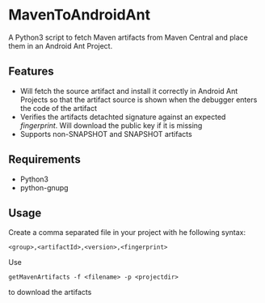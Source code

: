 MavenToAndroidAnt
=================

A Python3 script to fetch Maven artifacts from Maven Central and place them in an Android Ant Project.

Features
--------

- Will fetch the source artifact and install it correctly in Android Ant Projects so that the artifact source is shown when the debugger enters the code of the artifact
- Verifies the artifacts detachted signature against an expected *fingerprint*. Will download the public key if it is missing
- Supports non-SNAPSHOT and SNAPSHOT artifacts

Requirements
------------

- Python3
- python-gnupg

Usage
-----

Create a comma separated file in your project with he following syntax:

```
<group>,<artifactId>,<version>,<fingerprint>
```

Use

```
getMavenArtifacts -f <filename> -p <projectdir>
````

to download the artifacts
